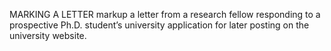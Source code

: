 MARKING A LETTER
markup a letter from a research fellow responding to a prospective Ph.D. student’s university application for later posting on the university website.
